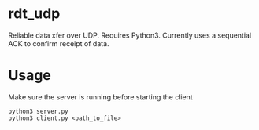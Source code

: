 # rdt_udp
Reliable data xfer over UDP.
Requires Python3.
Currently uses a sequential ACK to confirm receipt of data.

# Usage
Make sure the server is running before starting the client

	python3 server.py
	python3 client.py <path_to_file>

